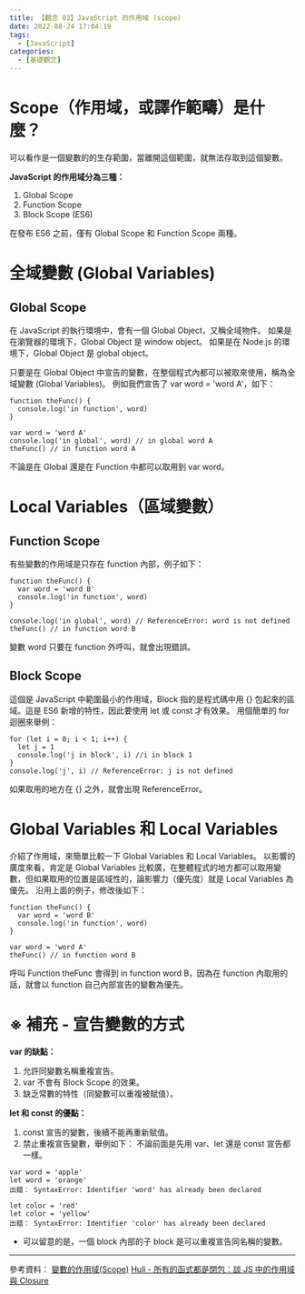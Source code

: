 ```yaml
---
title: 【觀念 03】JavaScript 的作用域 (scope)
date: 2022-08-24 17:04:19
tags:
  - [JavaScript]
categories:
  - [基礎觀念]
---
```


# Scope（作用域，或譯作範疇）是什麼？

可以看作是一個變數的的生存範圍，當離開這個範圍，就無法存取到這個變數。

**JavaScript 的作用域分為三種：**

1. Global Scope
2. Function Scope
3. Block Scope (ES6)

<!-- more -->

在發布 ES6 之前，僅有 Global Scope 和 Function Scope 兩種。

# 全域變數 (Global Variables)

## Global Scope

在 JavaScript 的執行環境中，會有一個 Global Object，又稱全域物件。
如果是在瀏覽器的環境下，Global Object 是 window object。
如果是在 Node.js 的環境下，Global Object 是 global object。

只要是在 Global Object 中宣告的變數，在整個程式內都可以被取來使用，稱為全域變數 (Global Variables)。
例如我們宣告了 var word = 'word A'，如下：

```
function theFunc() {
  console.log('in function', word)
}

var word = 'word A'
console.log('in global', word) // in global word A
theFunc() // in function word A
```

不論是在 Global 還是在 Function 中都可以取用到 var word。

# Local Variables（區域變數）

## Function Scope

有些變數的作用域是只存在 function 內部，例子如下：

```
function theFunc() {
  var word = 'word B'
  console.log('in function', word)
}

console.log('in global', word) // ReferenceError: word is not defined
theFunc() // in function word B
```

變數 word 只要在 function 外呼叫，就會出現錯誤。

## Block Scope

這個是 JavaScript 中範圍最小的作用域，Block 指的是程式碼中用 {} 包起來的區域。這是 ES6 新增的特性，因此要使用 let 或 const 才有效果。
用個簡單的 for 迴圈來舉例：

```
for (let i = 0; i < 1; i++) {
  let j = 1
  console.log('j in block', i) //i in block 1
}
console.log('j', i) // ReferenceError: j is not defined
```

如果取用的地方在 {} 之外，就會出現 ReferenceError。

# Global Variables 和 Local Variables

介紹了作用域，來簡單比較一下 Global Variables 和 Local Variables。
以影響的廣度來看，肯定是 Global Variables 比較廣，在整體程式的地方都可以取用變數，但如果取用的位置是區域性的，論影響力（優先度）就是 Local Variables 為優先。
沿用上面的例子，修改後如下：

```
function theFunc() {
  var word = 'word B'
  console.log('in function', word)
}

var word = 'word A'
theFunc() // in function word B
```

呼叫 Function theFunc 會得到 in function word B，因為在 function 內取用的話，就會以 function 自己內部宣告的變數為優先。

# ※ 補充 - 宣告變數的方式

**var 的缺點：**

1. 允許同變數名稱重複宣告。
2. var 不會有 Block Scope 的效果。
3. 缺乏常數的特性（同變數可以重複被賦值）。

**let 和 const 的優點：**

1. const 宣告的變數，後續不能再重新賦值。
2. 禁止重複宣告變數，舉例如下：
   不論前面是先用 var、let 還是 const 宣告都一樣。

```
var word = 'apple'
let word = 'orange'
出錯： SyntaxError: Identifier 'word' has already been declared

let color = 'red'
let color = 'yellow'
出錯： SyntaxError: Identifier 'color' has already been declared
```

- 可以留意的是，一個 block 內部的子 block 是可以重複宣告同名稱的變數。

---

參考資料：
[變數的作用域(Scope)](https://ithelp.ithome.com.tw/articles/10203387)
[Huli - 所有的函式都是閉包：談 JS 中的作用域與 Closure](https://blog.huli.tw/2018/12/08/javascript-closure/)

